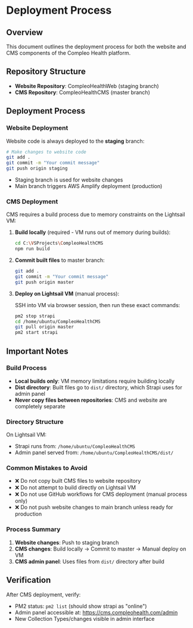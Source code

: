 # Deployment Process

## Overview

This document outlines the deployment process for both the website and CMS components of the Compleo Health platform.

## Repository Structure

- **Website Repository**: CompleoHealthWeb (staging branch)
- **CMS Repository**: CompleoHealthCMS (master branch)

## Deployment Process

### Website Deployment

Website code is always deployed to the **staging** branch:

```bash
# Make changes to website code
git add .
git commit -m "Your commit message"
git push origin staging
```

- Staging branch is used for website changes
- Main branch triggers AWS Amplify deployment (production)

### CMS Deployment

CMS requires a build process due to memory constraints on the Lightsail VM:

1. **Build locally** (required - VM runs out of memory during builds):
   ```bash
   cd C:\VSProjects\CompleoHealthCMS
   npm run build
   ```

2. **Commit built files** to master branch:
   ```bash
   git add .
   git commit -m "Your commit message"
   git push origin master
   ```

3. **Deploy on Lightsail VM** (manual process):

   SSH into VM via browser session, then run these exact commands:

   ```bash
   pm2 stop strapi
   cd /home/ubuntu/CompleoHealthCMS
   git pull origin master
   pm2 start strapi
   ```

## Important Notes

### Build Process

- **Local builds only**: VM memory limitations require building locally
- **Dist directory**: Built files go to `dist/` directory, which Strapi uses for admin panel
- **Never copy files between repositories**: CMS and website are completely separate

### Directory Structure

On Lightsail VM:
- Strapi runs from: `/home/ubuntu/CompleoHealthCMS`
- Admin panel served from: `/home/ubuntu/CompleoHealthCMS/dist/`

### Common Mistakes to Avoid

- ❌ Do not copy built CMS files to website repository
- ❌ Do not attempt to build directly on Lightsail VM
- ❌ Do not use GitHub workflows for CMS deployment (manual process only)
- ❌ Do not push website changes to main branch unless ready for production

### Process Summary

1. **Website changes**: Push to staging branch
2. **CMS changes**: Build locally → Commit to master → Manual deploy on VM
3. **CMS admin panel**: Uses files from `dist/` directory after build

## Verification

After CMS deployment, verify:
- PM2 status: `pm2 list` (should show strapi as "online")
- Admin panel accessible at: https://cms.compleohealth.com/admin
- New Collection Types/changes visible in admin interface